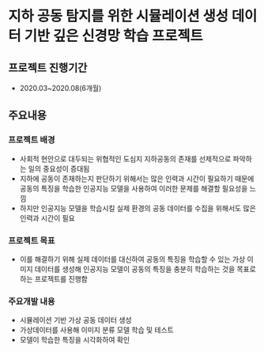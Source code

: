 # 지하 공동 탐지를 위한 시뮬레이션 생성 데이터 기반 깊은 신경망 학습 프로젝트

## 프로젝트 진행기간 
- 2020.03~2020.08(6개월)

## 주요내용
### 프로젝트 배경
- 사회적 현안으로 대두되는 위협적인 도심지 지하공동의 존재를 선제적으로 파악하는 일의 중요성이 증대됨
- 지하에 공동이 존재하는지 판단하기 위해서는 많은 인력과 시간이 필요하기 때문에 공동의 특징을 학습한 인공지능 모델을 사용하여 이러한 문제를 해결할 필요성을 느낌
- 하지만 인공지능 모델을 학습시킬 실제 환경의 공동 데이터를 수집을 위해서도 많은 인력과 시간이 필요
### 프로젝트 목표 
-  이를 해결하기 위해 실제 데이터를 대신하여 공동의 특징을 학습할 수 있는 가상 이미지 데이터를 생성해 인공지능 모델이 공동의 특징을 충분히 학습하는 것을 목표로 하는 프로젝트를 진행함

### 주요개발 내용
- 시뮬레이션 기반 가상 공동 데이터 생성
- 가상데이터를 사용해 이미지 분류 모델 학습 및 테스트 
- 모델이 학습한 특징을 시각화하여 확인 
